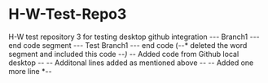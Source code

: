 # H-W-Test-Repo3
H-W test repository 3 for testing desktop github integration
--- Branch1 --- end code segment
--- Test Branch1 --- end code (--* deleted the word segment and included this code *--) 
--* Added code from Github local desktop *--
--* Additonal lines added as mentioned above *--
--* Added one more line *--
